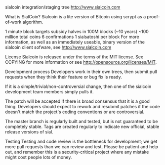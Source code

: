 sialcoin integration/staging tree
http://www.sialcoin.com


What is SialCoin?
Sialcoin is a lite version of Bitcoin using scrypt as a proof-of-work algorithm.

1 minute block targets
subsidy halves in 100M blocks (~10 years)
~100 million total coins
6 confirmations
1 sialsatoshi per block
For more information, as well as an immediately useable, binary version of the sialcoin client sofware, see http://www.sialcoin.com

License
Sialcoin is released under the terms of the MIT license. See COPYING for more information or see http://opensource.org/licenses/MIT.

Development process
Developers work in their own trees, then submit pull requests when they think their feature or bug fix is ready.

If it is a simple/trivial/non-controversial change, then one of the sialcoin development team members simply pulls it.


The patch will be accepted if there is broad consensus that it is a good thing. Developers should expect to rework and resubmit patches if the code doesn't match the project's coding conventions  or are controversial.

The master branch is regularly built and tested, but is not guaranteed to be completely stable. Tags are created regularly to indicate new official, stable release versions of sial.

Testing
Testing and code review is the bottleneck for development; we get more pull requests than we can review and test. Please be patient and help out, and remember this is a security-critical project where any mistake might cost people lots of money.

